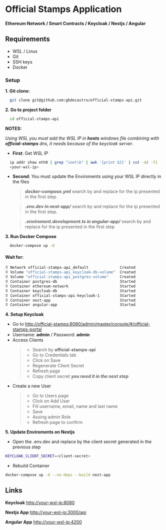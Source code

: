 # Official Stamps Application

#### Ethereum Network / Smart Contracts / Keycloak / Nestjs / Angular

## Requirements

-   WSL / Linux
-   Git
-   SSH keys
-   Docker

### Setup

**1. Git clone:**

```bash
  git clone git@github.com:gbdecastro/official-stamps-api.git
```

**2. Go to project folder**

```bash
  cd official-stamps-api
```

**NOTES:**

_Using WSL you must add the WSL IP in **hosts** windows file combining with **official-stamps** dns, it needs because of the keycloak server_.

-   **First**: Get WSL IP

```bash
  ip addr show eth0 | grep "inet\b" | awk '{print $2}' | cut -d/ -f1
  <your-wsl-ip>
```

-   **Second**: You must update the Enviroments using your WSL IP directly in the files

    > **_docker-compose.yml_** search by **_<your-wsl-ip>_** and replace for the ip presented in the first step.

    > **_.env.dev in nest-app/_** search by **_<your-wsl-ip>_** and replace for the ip presented in the first step.

    > **_.enviroment.development.ts in angular-app/_** search by **_<your-wsl-ip>_** and replace for the ip presented in the first step

**3. Run Docker Compose**

```bash
  docker-compose up -d
```

#### Wait for:

```bash
⠿ Network official-stamps-api_default              Created
⠿ Volume "official-stamps-api_keycloak-db-volume"  Created
⠿ Volume "official-stamps-api_postgres-volume"     Created
⠿ Container postgres-db                            Started
⠿ Container ethereum-network                       Started
⠿ Container keycloak-db                            Started
⠿ Container official-stamps-api-keycloak-1         Started
⠿ Container nest-app                               Started
⠿ Container angular-app                            Started
```

**4. Setup Keycloak**

-   Go to [http://official-stamps:8080/admin/master/console/#/official-stamps-portal](http://official-stamps:8080/admin/master/console/#/official-stamps-portal)
-   Username: **admin** / Password: **admin**
-   Access Clients
    > -   Search by **official-stamps-api**
    > -   Go to Credentials tab
    > -   Click on Save
    > -   Regenerate Client Secret
    > -   Refresh page
    > -   Copy client secret **_you need it in the next step_**
-   Create a new User
    > -   Go to Users page
    > -   Click on Add User
    > -   Fill username, email, name and last name
    > -   Save
    > -   Assing admin Role
    > -   Refresh page to confirm

**5. Update Enviroments on Nestjs**

-   Open the .env.dev and replace **<client-secret>** by the client secret generated in the previous step

```bash
KEYCLOAK_CLIENT_SECRET=<client-secret>
```

-   Rebuild Container

```bash
docker-compose up -d --no-deps --build nest-app
```

## Links

**Keycloak** [http://your-wsl-ip:8080](http://your-wsl-ip:8080)

**Nestjs App** [http://your-wsl-ip:3000/api](http://your-wsl-ip:3000/api)

**Angular App** [http://your-wsl-ip:4200](http://your-wsl-ip:4200)
